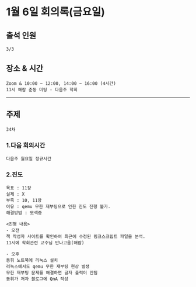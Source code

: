 # **1월 6일 회의록(금요일)**

## **출석 인원**
```
3/3
```

## **장소 & 시간**
```
Zoom & 10:00 ~ 12:00, 14:00 ~ 16:00 (4시간)
11시 해람 준동 미팅 - 다음주 학회
```
---
## **주제**
```
34차
```

### **1.다음 회의시간**
```
다음주 월요일 정규시간
```
### **2.진도**
```
목표 : 11장
실제 : X
부족 : 10, 11장
이유 : qemu 무한 재부팅으로 인한 진도 진행 불가.
해결방법 : 모색중
```
```
<진행 내용>
- 오전
책 작성자 사이트를 확인하여 최근에 수정된 링크스크립트 파일을 분석.
11시에 학회관련 교수님 만나고옴(해람)

- 오후
동휘 노트북에 리눅스 설치
리눅스에서도 qemu 무한 재부팅 현상 발생
무한 재부팅 문제를 해결하면 글자 출력이 안됨
동휘가 저자 블로그에 QnA 작성
```